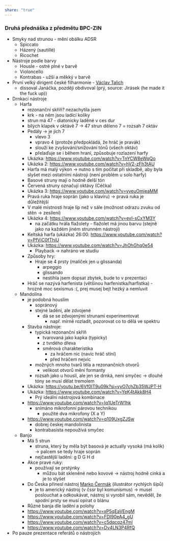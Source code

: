 ```yaml
---
share: "true"
---
```

### Druhá přednáška z předmětu BPC-ZIN
- Smyky nad strunou - mění obálku ADSR
	- Spiccato
	- Házený (sautillé)
	- Ricochet
- Nástroje podle barvy
	- Housle - ostré plné v barvě
	- Violoncello
	- Kontrabas - užší a měkký v barvě
- První velký dirigent české filharmonie - [Václav Talich](https://cs.wikipedia.org/wiki/V%C3%A1clav_Talich)
	- dissoval Janáčka, později obdivoval (prý, source: Jirásek (he made it the fuck up))
- Drnkací nástroje
	- Harfa
		- rezonanční skříň? nezachytila jsem
		- krk - na něm jsou ladící kolíky
		- strun má 47 - diatonicky laděné v ces dur
		- bílých klapek v oktávě 7 -> 47 strun děleno 7 = rozsah 7 oktáv
		- Pedály -> je jich 7
			- vlevo 3
			- vpravo 4 (protože předpokládá, že hráč je pravák)
			- slouží ke zvyšování/snižování tónů (všech oktáv)
			- přelaďuje se i během hraní, způsobuje rozlazení harfy
		- Ukázka: https://www.youtube.com/watch?v=TnYCW8eWqQo
		- Ukázka 2: https://www.youtube.com/watch?v=hV2-zFh3tAU
		- Harfa má malý výkon -> nutno s tím počítat při skladbě, aby byla slyšet mezi ostatními nástroji (není problém u solo harfy)
		- Basové struny mají o hodně delší tón
		- Červená struny označují oktávy (Céčka)
		- Ukázka 3: https://www.youtube.com/watch?v=yyeuOmieaMM
		- Pravá ruka hraje soprán (jako u klavíru) -> pravá ruka je důležitější
		- V malé místnosti hraje líp než v sále (možnost odrazu zvuku od stěn -> zesílení)
		- Ukázka 4: https://www.youtube.com/watch?v=evI-sCxYM3Y
			- na začátku hrála flažolety - flažolet má jinou barvu (stejně jako na každém jiném strunném nástroji)
		- Keltská harfa (ukázka) 26:00: https://www.youtube.com/watch?v=PfViC0fThiU
		- Ukázka: https://www.youtube.com/watch?v=JhOhGhq0e54
			- Playback -> nahráno ve studiu
		- Způsoby hry:
			- Hraje se 4 prsty (malíček jen u glissanda)
				- arpeggio
				- glissando
				- nestihla jsem dopsat zbytek, bude to v prezentaci
		- Hráč se nazývá harfenista (většinou harfenistka/harfistka) - hrozně moc sexismus :(, prej musej bejt hezký a nemluvit
	- Mandolína
		- je podobná houslím
			- sopránový
			- stejné ladění, ale zdvojené
				- dá se se zdvojenými strunami experimentovat
					- např. mírně rozladit, pozorovat co to dělá ve spektru
		- Stavba nástroje:
			- typická rezonanční skříň
				- tvarovaná jako kapka (typicky)
				- z tvrdého dřeva
				- směrová charakteristika
					- za hráčem nic (navíc hráč stíní)
					- před hráčem nejvíc
			- možných mnoho tvarů těla a rezonančních otvorů
				- velikost otvorů mění formanty
			- rozsah jako u houslí, ale jen se drnká, není smyčec -> dlouhé tóny se musí dělat tremolem
		- Ukázka: https://youtu.be/6Vf0IT9u09k?si=vyO7chZb35WJPT-H
		- Ukázka: https://www.youtube.com/watch?v=YeK4tAkk8H4
			- Prý ideální nástrojová kombinace
		- https://www.youtube.com/watch?v=Iq1UeTrW1hk
			- snímáno mikrofonní párovou technikou
				- použité dva mikrofony (X a Y)
		- https://www.youtube.com/watch?v=q109UxgZJSw
			- dobrej českej mandolinista
			- kontrabasista nepoužívá smyčec
	- Banjo
		- Má 5 strun
			- struna, který by měla být basová je actually vysoká (má kolík) -> palcem se tedy hraje soprán
			- nejčastější ladění: g D G H d
		- Akce pravé ruky:
			- používají se prstýnky
				- můžou bát skleněné nebo kovové -> nástroj hodně cinká a je to slyšet
		- Do Česka přinesl nástroj [Marko Čermák](https://cs.wikipedia.org/wiki/Marko_%C4%8Cerm%C3%A1k) (ilustrátor rychlých šípů)
			- je to americký nástroj (v čssr byl komunismus) -> musel poslouchat a odkoukávat, nástroj si vyrobil sám, nevěděl, že spodní prsty se musí opírat o blánu
		- Různé banja dle ladění a polohy
		- https://www.youtube.com/watch?v=xP5qEaVEngM
		- https://www.youtube.com/watch?v=FDI90eA4_gU
		- https://www.youtube.com/watch?v=c5dqcqz47mI
		- https://www.youtube.com/watch?v=Dv4LN3P4RfQ
- Po pauze prezentace referátů o nástrojích